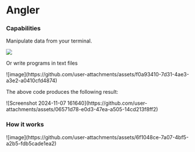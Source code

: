 # Angler
<h3>Capabilities</h3>
<p>Manipulate data from your terminal.</p>
<img src="https://github.com/user-attachments/assets/410c92e6-d57b-4a6c-91a4-716042ee2e3a">
<br>
<p>Or write programs in text files</p>
![image](https://github.com/user-attachments/assets/f0a93410-7d31-4ae3-a3e2-a0410cfd4874)

<p>The above code produces the following result:</p>
![Screenshot 2024-11-07 161640](https://github.com/user-attachments/assets/06571d78-e0d3-47ea-a505-14cd213f8ff2)

<h3>How it works</h3>
![image](https://github.com/user-attachments/assets/6f1048ce-7a07-4bf5-a2b5-fdb5cade1ea2)
